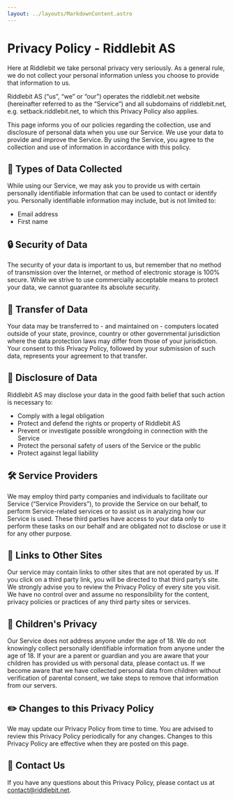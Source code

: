 ```yaml
---
layout: ../layouts/MarkdownContent.astro
---
```


# Privacy Policy - Riddlebit AS

Here at Riddlebit we take personal privacy very seriously.
As a general rule, we do not collect your personal information
unless you choose to provide that information to us.

Riddlebit AS (“us”, “we” or “our”) operates the riddlebit.net website
(hereinafter referred to as the “Service”) and all subdomains of riddlebit.net,
e.g. setback.riddlebit.net, to which this Privacy Policy also applies.


This page informs you of our policies regarding the collection,
use and disclosure of personal data when you use our Service.
We use your data to provide and improve the Service.
By using the Service, you agree to the collection and use of information in accordance with this policy.


## 💾 Types of Data Collected

While using our Service, we may ask you to provide us with certain personally identifiable information
that can be used to contact or identify you.
Personally identifiable information may include, but is not limited to:

- Email address
- First name


## 🔒 Security of Data

The security of your data is important to us, but remember that no method of transmission over the Internet,
or method of electronic storage is 100% secure.
While we strive to use commercially acceptable means to protect your data,
we cannot guarantee its absolute security.


## 📨 Transfer of Data

Your data may be transferred to - and maintained on - computers located outside of your state, province,
country or other governmental jurisdiction where the data protection laws may
differ from those of your jurisdiction.
Your consent to this Privacy Policy, followed by your submission of such data,
represents your agreement to that transfer.


## 📣 Disclosure of Data

Riddlebit AS may disclose your data in the good faith belief that such action is necessary to:
- Comply with a legal obligation
- Protect and defend the rights or property of Riddlebit AS
- Prevent or investigate possible wrongdoing in connection with the Service
- Protect the personal safety of users of the Service or the public
- Protect against legal liability


## 🛠️ Service Providers

We may employ third party companies and individuals to facilitate our Service (“Service Providers”),
to provide the Service on our behalf, to perform Service-related services
or to assist us in analyzing how our Service is used.
These third parties have access to your data only to perform these tasks on our behalf
and are obligated not to disclose or use it for any other purpose.

<!--
## 📈 Google Analytics

We use Google Analytics, a service which transmits website traffic data to Google servers.
Our instance of Google Analytics anonymizes your IP address and does not identify individual users.
Reports provided by Google Analytics are used to help us understand website traffic and usage.

You may opt out of this tracking at any time by activating the "Do Not Track" setting in your browser.
-->

## 🔗 Links to Other Sites

Our service may contain links to other sites that are not operated by us.
If you click on a third party link, you will be directed to that third party’s site.
We strongly advise you to review the Privacy Policy of every site you visit.
We have no control over and assume no responsibility for the content,
privacy policies or practices of any third party sites or services.


## 🧒 Children's Privacy

Our Service does not address anyone under the age of 18.
We do not knowingly collect personally identifiable information from anyone under the age of 18.
If your are a parent or guardian and you are aware that your children has provided us with personal data, please contact us.
If we become aware that we have collected personal data from children without verification of parental consent,
we take steps to remove that information from our servers.


## ✏️ Changes to this Privacy Policy

We may update our Privacy Policy from time to time.
You are advised to review this Privacy Policy periodically for any changes.
Changes to this Privacy Policy are effective when they are posted on this page.


## 📧 Contact Us

If you have any questions about this Privacy Policy, please contact us at [contact@riddlebit.net](mailto:contact@riddlebit.net?subject=Privacy).